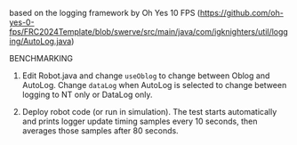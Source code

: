 based on the logging framework by Oh Yes 10 FPS (https://github.com/oh-yes-0-fps/FRC2024Template/blob/swerve/src/main/java/com/igknighters/util/logging/AutoLog.java)

BENCHMARKING

1. Edit Robot.java and change `useOblog` to change between Oblog and AutoLog. Change `dataLog` when AutoLog is selected to change between logging to NT only or DataLog only. 

2. Deploy robot code (or run in simulation). The test starts automatically and prints logger update timing samples every 10 seconds, then averages those samples after 80 seconds.
